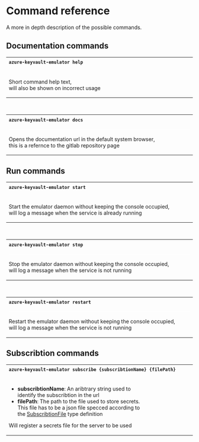 # Command reference  
  
A more in depth description of the possible commands.  
  
## Documentation commands  
  
<table>
  <tr><th align="left">
    <code>azure-keyvault-emulator help</code>
  </th></tr><tr><td>
    <img src="/resource/table-spacer.gif" width="500" height="1"/>
    <p>
      Short command help text,<br />
      will also be shown on incorrect usage
    </p>
  </td></tr>
</table>
&nbsp;
<table>
  <tr><th align="left">
    <code>azure-keyvault-emulator docs</code>
  </th></tr><tr><td>
    <img src="/resource/table-spacer.gif" width="500" height="1" />
    <p>
      Opens the documentation url in the default system browser,<br />
      this is a refernce to the gitlab repository page
    </p>
  </td></td>
</table>
  
## Run commands  
  
<table>
  <tr><th align="left">
    <code>azure-keyvault-emulator start</code>
  </th></tr><tr><td>
    <img src="/resource/table-spacer.gif" width="500" height="1"/>
    <p>
      Start the emulator daemon without keeping the console occupied,<br />
      will log a message when the service is already running
    </p>
  </td></tr>
</table>
&nbsp;
<table>
  <tr><th align="left">
    <code>azure-keyvault-emulator stop</code>
  </th></tr><tr><td>
    <img src="/resource/table-spacer.gif" width="500" height="1" />
    <p>
      Stop the emulator daemon without keeping the console occupied,<br />
      will log a message when the service is not running
    </p>
  </td></td>
</table>
&nbsp;
<table>
  <tr><th align="left">
    <code>azure-keyvault-emulator restart</code>
  </th></tr><tr><td>
    <img src="/resource/table-spacer.gif" width="500" height="1" />
    <p>
      Restart the emulator daemon without keeping the console occupied,<br />
      will log a message when the service is not running
    </p>
  </td></td>
</table>
  
## Subscribtion commands  
  
<table>
  <tr><th align="left">
    <code>azure-keyvault-emulator subscribe {subscribtionName} {filePath}</code>
  </th></tr><tr><td>
    <img src="/resource/table-spacer.gif" width="500" height="1" />
    <ul>
      <li><strong>subscribtionName</strong>:
        An aribtrary string used to<br />
        identify the subscribtion in the url
      </li>
      <li><strong>filePath</strong>: 
        The path to the file used to store secrets.<br />
        This file has to be a json file specced according to<br />
        the <a href="lib/AzureKeyVault/SubscribtionFile.ts">SubscribtionFile</a> type definition
      </li>
    </ul>
    <p>
      Will register a secrets file for the server to be used
    </p>
  </td></td>
</table>
  
